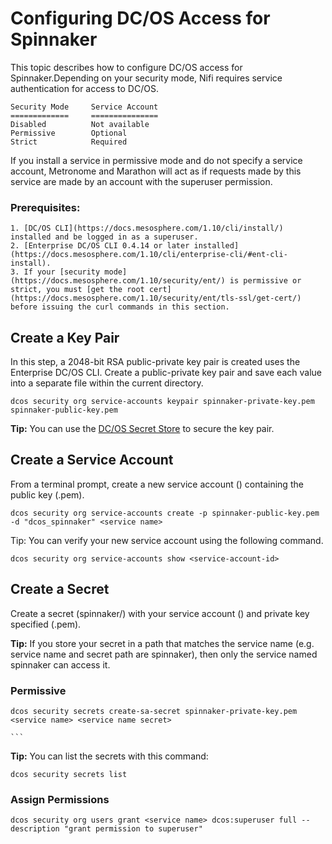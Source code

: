 # Configuring DC/OS Access for Spinnaker

This topic describes how to configure DC/OS access for Spinnaker.Depending on your security mode, Nifi requires service authentication for access to DC/OS.

    Security Mode     Service Account
    =============     ===============
    Disabled          Not available
    Permissive        Optional
    Strict 	          Required

If you install a service in permissive mode and do not specify a service account, Metronome and Marathon will act as if requests made by this service are made by an account with the superuser permission.

### Prerequisites:

    1. [DC/OS CLI](https://docs.mesosphere.com/1.10/cli/install/) installed and be logged in as a superuser.
    2. [Enterprise DC/OS CLI 0.4.14 or later installed](https://docs.mesosphere.com/1.10/cli/enterprise-cli/#ent-cli-install).
    3. If your [security mode](https://docs.mesosphere.com/1.10/security/ent/) is permissive or strict, you must [get the root cert](https://docs.mesosphere.com/1.10/security/ent/tls-ssl/get-cert/) before issuing the curl commands in this section.

## Create a Key Pair

In this step, a 2048-bit RSA public-private key pair is created uses the Enterprise DC/OS CLI.
Create a public-private key pair and save each value into a separate file within the current directory.

   ```shell
   dcos security org service-accounts keypair spinnaker-private-key.pem spinnaker-public-key.pem
   ```  
**Tip:** You can use the [DC/OS Secret Store](https://docs.mesosphere.com/1.10/security/ent/secrets/) to secure the key pair.

## Create a Service Account

From a terminal prompt, create a new service account (<service-account-id>) containing the public key (<your-public-key>.pem).

   ```shell
   dcos security org service-accounts create -p spinnaker-public-key.pem -d "dcos_spinnaker" <service name>
   ``` 
Tip: You can verify your new service account using the following command.

   ```shell
   dcos security org service-accounts show <service-account-id>
   ``` 
## Create a Secret

Create a secret (spinnaker/<secret-name>) with your service account (<service-account-id>) and private key specified (<private-key>.pem).

**Tip:** If you store your secret in a path that matches the service name (e.g. service name and secret path are spinnaker), then only the service named spinnaker can access it.

### Permissive     

   ```shell
   dcos security secrets create-sa-secret spinnaker-private-key.pem <service name> <service name secret>
   ``` 
    ```    
**Tip:** You can list the secrets with this command:   
   ```shell
   dcos security secrets list 
   ```    

### Assign Permissions

   ```shell
   dcos security org users grant <service name> dcos:superuser full --description "grant permission to superuser" 
   ```    

